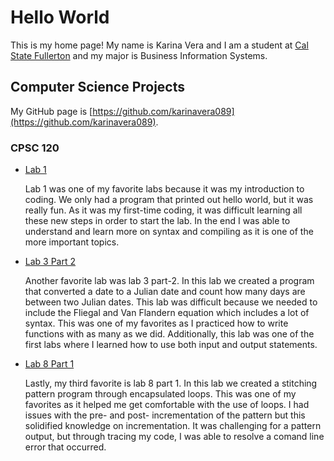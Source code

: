 # Hello World

This is my home page! My name is Karina Vera and I am a student at [Cal State Fullerton](http://www.fullerton.edu/) and my major is Business Information Systems.

## Computer Science Projects

My GitHub page is [https://github.com/karinavera089](https://github.com/karinavera089).

### CPSC 120

* [Lab 1](https://github.com/cpsc-spring-2023/cpsc-120-lab-01-kenneth-and-karina) 

    Lab 1 was one of my favorite labs because it was my introduction to coding. We only had a program that printed out hello world, but it was really fun. As it was my first-time coding, it was difficult learning all these new steps in order to start the lab. In the end I was able to understand and learn more on syntax and compiling as it is one of the more important topics.

* [Lab 3 Part 2](https://github.com/cpsc-spring-2023/cpsc-120-lab-03-michael-and-karina/tree/main/part-2)

    Another favorite lab was lab 3 part-2. In this lab we created a program that converted a date to a Julian date and count how many days are between two Julian dates. This lab was difficult because we needed to include the Fliegal and Van Flandern equation which includes a lot of syntax. This was one of my favorites as I practiced how to write functions with as many as we did. Additionally, this lab was one of the first labs where I learned how to use both input and output statements.

* [Lab 8 Part 1](https://github.com/cpsc-spring-2023/cpsc-120-lab-08-karina-and-max/tree/main/part-1)

    Lastly, my third favorite is lab 8 part 1. In this lab we created a stitching pattern program through encapsulated loops. This was one of my favorites as it helped me get comfortable with the use of loops. I had issues with the pre- and post- incrementation of the pattern but this solidified knowledge on incrementation. It was challenging for a pattern output, but through tracing my code, I was able to resolve a comand line error that occurred.